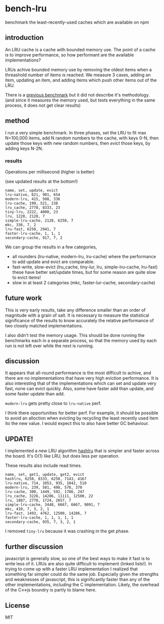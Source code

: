 # bench-lru

benchmark the least-recently-used caches which are available on npm

## introduction

An LRU cache is a cache with bounded memory use.
The point of a cache is to improve performance,
so how performant are the available implementations?

LRUs achive bounded memory use by removing the oldest items when a threashold number of items
is reached. We measure 3 cases, adding an item, updating an item, and adding items
which push other items out of the LRU.

There is a [previous benchmark](https://www.npmjs.com/package/bench-cache)
but it did not describe it's methodology. (and since it measures the memory used,
but tests everything in the same process, it does not get clear results)

## method

I run a very simple benchmark. In three phases,
set the LRU to fit max N=100,000 items,
add N random numbers to the cache, with keys 0-N,
then update those keys with new random numbers,
then _evict_ those keys, by adding keys N-2N.

### results

Operations per millisecond (higher is better)

(see updated results at the bottom!)

``` csv
name, set, update, evict
lru-native, 621, 901, 654
modern-lru, 415, 508, 336
lru-cache, 199, 521, 238
lru_cache, 2778, 8333, 23
tiny-lru, 2222, 4000, 23
lru, 1220, 2128, 7
simple-lru-cache, 2128, 6250, 7
mkc, 336, 7, 2
lru-fast, 6250, 2941, 7
faster-lru-cache, 1, 1, 1
secondary-cache, 917, 7, 2
```

We can group the results in a few categories,

* all rounders (lru-native, modern-lru, lru-cache) where the performance
  to add update and evict are comparable.
* fast-write, slow-evict (lru_cache, tiny-lur, lru, simple-lru-cache, lru-fast) these have better set/update times, but for some reason are quite slow to evict items!
* slow in at least 2 categories (mkc, faster-lur-cache, secondary-cache)

## future work

This is very early results, take any difference smaller than an order of magnitude with a grain of salt.
It is necessary to measure the statistical significance of the results to know accurately the relative
performance of two closely matched implementations.

I also didn't test the memory usage. This should be done running the benchmarks each in a separate
process, so that the memory used by each run is not left over while the next is running.

## discussion

It appears that all-round performance is the most difficult to achive, and there are no implementations
that have very high eviction performance. It is also interesting that of the implementations which
can set and update very fast, none can evict quickly.
Also, some have faster add than update, and some faster update than add.

`modern-lru` gets pretty close to `lru-native` perf.

I think there opportunities for better perf. For example, it should be possible to avoid an alloction
when evicting by recycling the least recently used item ito the new value. I would expect this to also
have better GC behaviour.

## UPDATE!

I implemented a new LRU algorithm [hashlru](https://github.com/dominictarr/hashlru)
that is simpler and faster across the board. It's O(1) like LRU, but does less per operation.

These results also include read times.

``` csv
name, set, get1, update, get2, evict
hashlru, 6250, 8333, 6250, 7143, 4167
lru-native, 714, 1053, 935, 1042, 510
modern-lru, 239, 581, 498, 578, 370
lru-cache, 300, 1449, 592, 1786, 247
lru_cache, 3226, 14286, 11111, 12500, 22
lru, 1887, 2778, 1724, 2857, 7
simple-lru-cache, 3448, 6667, 6667, 9091, 7
mkc, 410, 7, 3, 2, 1
lru-fast, 1493, 4762, 12500, 14286, 7
faster-lru-cache, 1, 1, 1, 1, 1
secondary-cache, 935, 7, 3, 2, 1
```

I removed `tiny-lru` because it was crashing in the get phase.

## further discussion

javascript is generally slow, so one of the best ways to make it fast is to write less of it.
LRUs are also quite difficult to implement (linked lists!). In trying to come up with a faster
LRU implementation I realized that something far simpler could do the same job. Especially
given the strengths and weaknesses of javascript, this is significantly faster than any of the
other implementations, _including_ the C implementation. Likely, the overhead of the C<->js boundry
is partly to blame here.

## License

MIT



